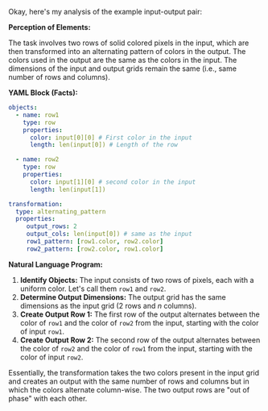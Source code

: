 Okay, here's my analysis of the example input-output pair:

**Perception of Elements:**

The task involves two rows of solid colored pixels in the input, which are then transformed into an alternating pattern of colors in the output. The colors used in the output are the same as the colors in the input. The dimensions of the input and output grids remain the same (i.e., same number of rows and columns).

**YAML Block (Facts):**


```yaml
objects:
  - name: row1
    type: row
    properties:
      color: input[0][0] # First color in the input
      length: len(input[0]) # Length of the row

  - name: row2
    type: row
    properties:
      color: input[1][0] # second color in the input
      length: len(input[1])

transformation:
  type: alternating_pattern
  properties:
     output_rows: 2
     output_cols: len(input[0]) # same as the input
     row1_pattern: [row1.color, row2.color]
     row2_pattern: [row2.color, row1.color]
```


**Natural Language Program:**

1.  **Identify Objects:** The input consists of two rows of pixels, each with a uniform color. Let's call them `row1` and `row2`.
2.  **Determine Output Dimensions:** The output grid has the same dimensions as the input grid (2 rows and *n* columns).
3.  **Create Output Row 1:** The first row of the output alternates between the color of `row1` and the color of `row2` from the input, starting with the color of input `row1`.
4.  **Create Output Row 2:** The second row of the output alternates between the color of `row2` and the color of `row1` from the input, starting with the color of input `row2`.

Essentially, the transformation takes the two colors present in the input grid and creates an output with the same number of rows and columns but in which the colors alternate column-wise. The two output rows are "out of phase" with each other.
